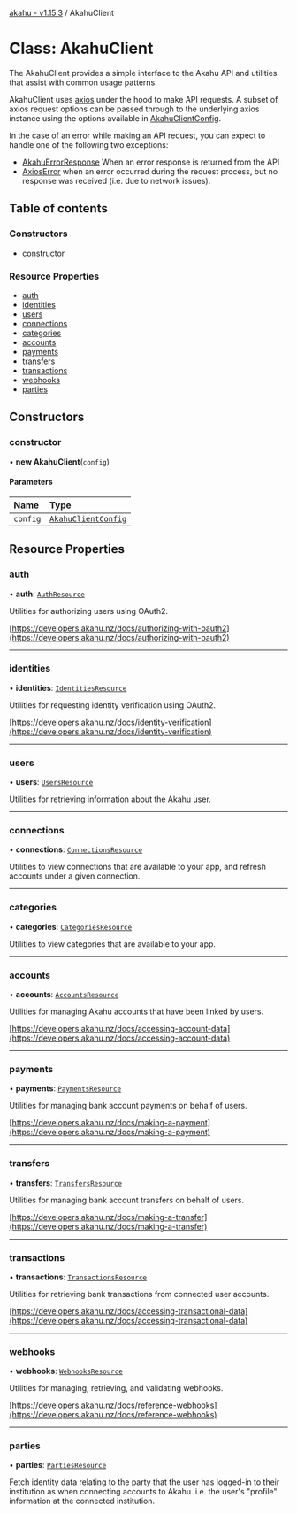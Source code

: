 [akahu - v1.15.3](../README.md) / AkahuClient

# Class: AkahuClient

The AkahuClient provides a simple interface to the Akahu API and utilities
that assist with common usage patterns.

AkahuClient uses [axios](https://axios-http.com/docs/intro) under the hood to make
API requests. A subset of axios request options can be passed through to the underlying axios
instance using the options available in [AkahuClientConfig](../README.md#akahuclientconfig).

In the case of an error while making an API request, you can expect to handle one of the
following two exceptions:

- [AkahuErrorResponse](AkahuErrorResponse.md) When an error response is returned from the API
- [AxiosError](https://github.com/axios/axios/blob/v0.21.1/index.d.ts#L85) when an error
   occurred during the request process, but no response was received (i.e. due to network issues).

## Table of contents

### Constructors

- [constructor](AkahuClient.md#constructor)

### Resource Properties

- [auth](AkahuClient.md#auth)
- [identities](AkahuClient.md#identities)
- [users](AkahuClient.md#users)
- [connections](AkahuClient.md#connections)
- [categories](AkahuClient.md#categories)
- [accounts](AkahuClient.md#accounts)
- [payments](AkahuClient.md#payments)
- [transfers](AkahuClient.md#transfers)
- [transactions](AkahuClient.md#transactions)
- [webhooks](AkahuClient.md#webhooks)
- [parties](AkahuClient.md#parties)

## Constructors

### constructor

• **new AkahuClient**(`config`)

#### Parameters

| Name | Type |
| :------ | :------ |
| `config` | [`AkahuClientConfig`](../README.md#akahuclientconfig) |

## Resource Properties

### auth

• **auth**: [`AuthResource`](AuthResource.md)

Utilities for authorizing users using OAuth2.

[https://developers.akahu.nz/docs/authorizing-with-oauth2](https://developers.akahu.nz/docs/authorizing-with-oauth2)

___

### identities

• **identities**: [`IdentitiesResource`](IdentitiesResource.md)

Utilities for requesting identity verification using OAuth2.

[https://developers.akahu.nz/docs/identity-verification](https://developers.akahu.nz/docs/identity-verification)

___

### users

• **users**: [`UsersResource`](UsersResource.md)

Utilities for retrieving information about the Akahu user.

___

### connections

• **connections**: [`ConnectionsResource`](ConnectionsResource.md)

Utilities to view connections that are available to your app, and refresh
accounts under a given connection.

___

### categories

• **categories**: [`CategoriesResource`](CategoriesResource.md)

Utilities to view categories that are available to your app.

___

### accounts

• **accounts**: [`AccountsResource`](AccountsResource.md)

Utilities for managing Akahu accounts that have been linked by users.

[https://developers.akahu.nz/docs/accessing-account-data](https://developers.akahu.nz/docs/accessing-account-data)

___

### payments

• **payments**: [`PaymentsResource`](PaymentsResource.md)

Utilities for managing bank account payments on behalf of users.

[https://developers.akahu.nz/docs/making-a-payment](https://developers.akahu.nz/docs/making-a-payment)

___

### transfers

• **transfers**: [`TransfersResource`](TransfersResource.md)

Utilities for managing bank account transfers on behalf of users.

[https://developers.akahu.nz/docs/making-a-transfer](https://developers.akahu.nz/docs/making-a-transfer)

___

### transactions

• **transactions**: [`TransactionsResource`](TransactionsResource.md)

Utilities for retrieving bank transactions from connected user accounts.

[https://developers.akahu.nz/docs/accessing-transactional-data](https://developers.akahu.nz/docs/accessing-transactional-data)

___

### webhooks

• **webhooks**: [`WebhooksResource`](WebhooksResource.md)

Utilities for managing, retrieving, and validating webhooks.

[https://developers.akahu.nz/docs/reference-webhooks](https://developers.akahu.nz/docs/reference-webhooks)

___

### parties

• **parties**: [`PartiesResource`](PartiesResource.md)

Fetch identity data relating to the party that the user has logged-in to
their institution as when connecting accounts to Akahu. i.e. the user's
"profile" information at the connected institution.
